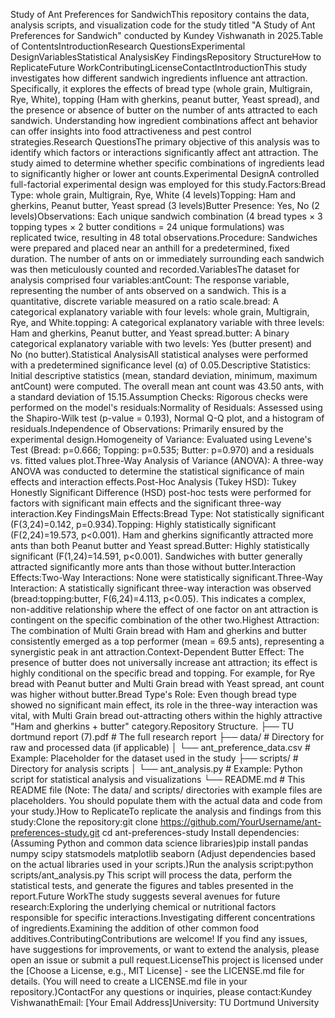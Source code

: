 Study of Ant Preferences for SandwichThis repository contains the data, analysis scripts, and visualization code for the study titled "A Study of Ant Preferences for Sandwich" conducted by Kundey Vishwanath in 2025.Table of ContentsIntroductionResearch QuestionsExperimental DesignVariablesStatistical AnalysisKey FindingsRepository StructureHow to ReplicateFuture WorkContributingLicenseContactIntroductionThis study investigates how different sandwich ingredients influence ant attraction. Specifically, it explores the effects of bread type (whole grain, Multigrain, Rye, White), topping (Ham with gherkins, peanut butter, Yeast spread), and the presence or absence of butter on the number of ants attracted to each sandwich. Understanding how ingredient combinations affect ant behavior can offer insights into food attractiveness and pest control strategies.Research QuestionsThe primary objective of this analysis was to identify which factors or interactions significantly affect ant attraction. The study aimed to determine whether specific combinations of ingredients lead to significantly higher or lower ant counts.Experimental DesignA controlled full-factorial experimental design was employed for this study.Factors:Bread Type: whole grain, Multigrain, Rye, White (4 levels)Topping: Ham and gherkins, Peanut butter, Yeast spread (3 levels)Butter Presence: Yes, No (2 levels)Observations: Each unique sandwich combination (4 bread types × 3 topping types × 2 butter conditions = 24 unique formulations) was replicated twice, resulting in 48 total observations.Procedure: Sandwiches were prepared and placed near an anthill for a predetermined, fixed duration. The number of ants on or immediately surrounding each sandwich was then meticulously counted and recorded.VariablesThe dataset for analysis comprised four variables:antCount: The response variable, representing the number of ants observed on a sandwich. This is a quantitative, discrete variable measured on a ratio scale.bread: A categorical explanatory variable with four levels: whole grain, Multigrain, Rye, and White.topping: A categorical explanatory variable with three levels: Ham and gherkins, Peanut butter, and Yeast spread.butter: A binary categorical explanatory variable with two levels: Yes (butter present) and No (no butter).Statistical AnalysisAll statistical analyses were performed with a predetermined significance level (α) of 0.05.Descriptive Statistics: Initial descriptive statistics (mean, standard deviation, minimum, maximum antCount) were computed. The overall mean ant count was 43.50 ants, with a standard deviation of 15.15.Assumption Checks: Rigorous checks were performed on the model's residuals:Normality of Residuals: Assessed using the Shapiro-Wilk test (p-value = 0.193), Normal Q-Q plot, and a histogram of residuals.Independence of Observations: Primarily ensured by the experimental design.Homogeneity of Variance: Evaluated using Levene's Test (Bread: p=0.666; Topping: p=0.535; Butter: p=0.970) and a residuals vs. fitted values plot.Three-Way Analysis of Variance (ANOVA): A three-way ANOVA was conducted to determine the statistical significance of main effects and interaction effects.Post-Hoc Analysis (Tukey HSD): Tukey Honestly Significant Difference (HSD) post-hoc tests were performed for factors with significant main effects and the significant three-way interaction.Key FindingsMain Effects:Bread Type: Not statistically significant (F(3,24)=0.142, p=0.934).Topping: Highly statistically significant (F(2,24)=19.573, p<0.001). Ham and gherkins significantly attracted more ants than both Peanut butter and Yeast spread.Butter: Highly statistically significant (F(1,24)=14.591, p<0.001). Sandwiches with butter generally attracted significantly more ants than those without butter.Interaction Effects:Two-Way Interactions: None were statistically significant.Three-Way Interaction: A statistically significant three-way interaction was observed (bread:topping:butter, F(6,24)=4.113, p<0.05). This indicates a complex, non-additive relationship where the effect of one factor on ant attraction is contingent on the specific combination of the other two.Highest Attraction: The combination of Multi Grain bread with Ham and gherkins and butter consistently emerged as a top performer (mean = 69.5 ants), representing a synergistic peak in ant attraction.Context-Dependent Butter Effect: The presence of butter does not universally increase ant attraction; its effect is highly conditional on the specific bread and topping. For example, for Rye bread with Peanut butter and Multi Grain bread with Yeast spread, ant count was higher without butter.Bread Type's Role: Even though bread type showed no significant main effect, its role in the three-way interaction was vital, with Multi Grain bread out-attracting others within the highly attractive "Ham and gherkins + butter" category.Repository Structure.
├── TU dortmund report (7).pdf   # The full research report
├── data/                       # Directory for raw and processed data (if applicable)
│   └── ant_preference_data.csv # Example: Placeholder for the dataset used in the study
├── scripts/                    # Directory for analysis scripts
│   └── ant_analysis.py         # Example: Python script for statistical analysis and visualizations
└── README.md                   # This README file
(Note: The data/ and scripts/ directories with example files are placeholders. You should populate them with the actual data and code from your study.)How to ReplicateTo replicate the analysis and findings from this study:Clone the repository:git clone https://github.com/YourUsername/ant-preferences-study.git
cd ant-preferences-study
Install dependencies: (Assuming Python and common data science libraries)pip install pandas numpy scipy statsmodels matplotlib seaborn
(Adjust dependencies based on the actual libraries used in your scripts.)Run the analysis script:python scripts/ant_analysis.py
This script will process the data, perform the statistical tests, and generate the figures and tables presented in the report.Future WorkThe study suggests several avenues for future research:Exploring the underlying chemical or nutritional factors responsible for specific interactions.Investigating different concentrations of ingredients.Examining the addition of other common food additives.ContributingContributions are welcome! If you find any issues, have suggestions for improvements, or want to extend the analysis, please open an issue or submit a pull request.LicenseThis project is licensed under the [Choose a License, e.g., MIT License] - see the LICENSE.md file for details. (You will need to create a LICENSE.md file in your repository.)ContactFor any questions or inquiries, please contact:Kundey VishwanathEmail: [Your Email Address]University: TU Dortmund University

